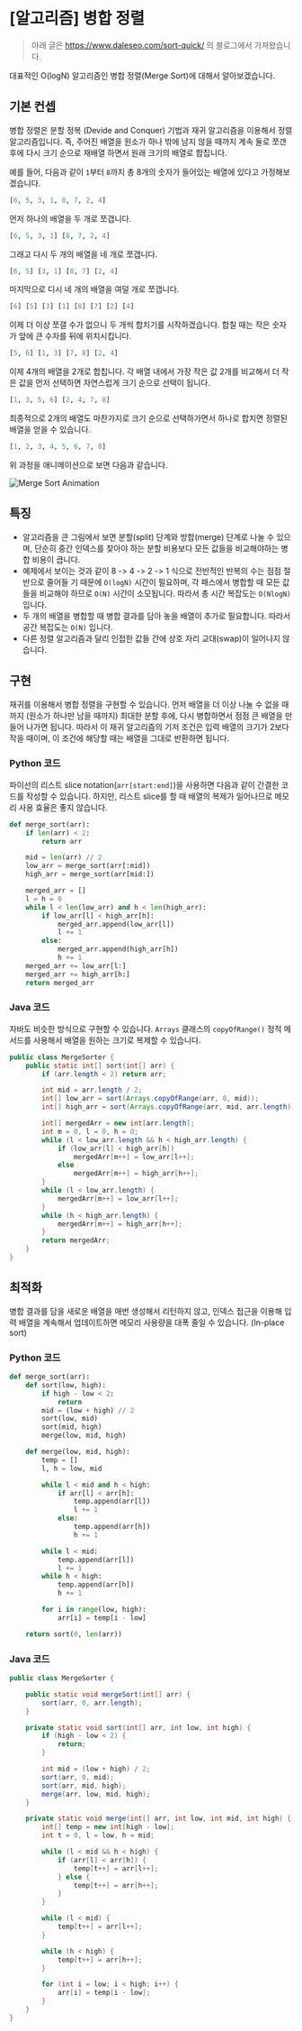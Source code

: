 # [알고리즘] 병합 정렬

> 아래 글은 https://www.daleseo.com/sort-quick/ 의 블로그에서 가져왔습니다.



대표적인 O(logN) 알고리즘인 병합 정렬(Merge Sort)에 대해서 알아보겠습니다.

## 기본 컨셉

병합 정렬은 분할 정복 (Devide and Conquer) 기법과 재귀 알고리즘을 이용해서 정렬 알고리즘입니다. 즉, 주어진 배열을 원소가 하나 밖에 남지 않을 때까지 계속 둘로 쪼갠 후에 다시 크기 순으로 재배열 하면서 원래 크기의 배열로 합칩니다.

예를 들어, 다음과 같이 `1`부터 `8`까지 총 8개의 숫자가 들어있는 배열에 있다고 가정해보겠습니다.

```py
[6, 5, 3, 1, 8, 7, 2, 4]
```

먼저 하나의 배열을 두 개로 쪼갭니다.

```py
[6, 5, 3, 1] [8, 7, 2, 4]
```

그래고 다시 두 개의 배열을 네 개로 쪼갭니다.

```py
[6, 5] [3, 1] [8, 7] [2, 4]
```

마지막으로 디시 네 개의 배열을 여덜 개로 쪼갭니다.

```py
[6] [5] [3] [1] [8] [7] [2] [4]
```

이제 더 이상 쪼갤 수가 없으니 두 개씩 합치기를 시작하겠습니다. 합칠 때는 작은 숫자가 앞에 큰 수자를 뒤에 위치시킵니다.

```py
[5, 6] [1, 3] [7, 8] [2, 4]
```

이제 4개의 배열을 2개로 합칩니다. 각 배열 내에서 가장 작은 값 2개를 비교해서 더 작은 값을 먼저 선택하면 자연스럽게 크기 순으로 선택이 됩니다.

```py
[1, 3, 5, 6] [2, 4, 7, 8]
```

최종적으로 2개의 배열도 마찬가지로 크기 순으로 선택하가면서 하나로 합치면 정렬된 배열을 얻을 수 있습니다.

```py
[1, 2, 3, 4, 5, 6, 7, 8]
```

위 과정을 애니메이션으로 보면 다음과 같습니다.

![Merge Sort Animation](https://i.stack.imgur.com/YlHqG.gif)

## 특징

- 알고리즘을 큰 그림에서 보면 분할(split) 단계와 방합(merge) 단계로 나눌 수 있으며, 단순히 중간 인덱스를 찾아야 하는 분할 비용보다 모든 값들을 비교해야하는 병합 비용이 큽니다.
- 예제에서 보이는 것과 같이 8 -> 4 -> 2 -> 1 식으로 전반적인 반복의 수는 점점 절반으로 줄어들 기 때문에 `O(logN)` 시간이 필요하며, 각 패스에서 병합할 때 모든 값들을 비교해야 하므로 `O(N)` 시간이 소모됩니다. 따라서 총 시간 복잡도는 `O(NlogN)` 입니다.
- 두 개의 배열을 병합할 때 병합 결과를 담아 놓을 배열이 추가로 필요합니다. 따라서 공간 복잡도는 `O(N)` 입니다.
- 다른 정렬 알고리즘과 달리 인접한 값들 간에 상호 자리 교대(swap)이 일어나지 않습니다.

## 구현

재귀를 이용해서 병합 정렬을 구현할 수 있습니다. 먼저 배열을 더 이상 나눌 수 없을 때 까지 (원소가 하나만 남을 때까지) 최대한 분할 후에, 다시 병합하면서 점점 큰 배열을 만들어 나가면 됩니다. 따라서 이 재귀 알고리즘의 기저 조건은 입력 배열의 크기가 2보다 작을 때이며, 이 조건에 해당할 때는 배열을 그대로 반환하면 됩니다.

### Python 코드

파이선의 리스트 slice notation(`arr[start:end]`)을 사용하면 다음과 같이 간결한 코드를 작성할 수 있습니다. 하지만, 리스트 slice를 할 때 배열의 복제가 일어나므로 메모리 사용 효율은 좋지 않습니다.

```py
def merge_sort(arr):
    if len(arr) < 2:
        return arr

    mid = len(arr) // 2
    low_arr = merge_sort(arr[:mid])
    high_arr = merge_sort(arr[mid:])

    merged_arr = []
    l = h = 0
    while l < len(low_arr) and h < len(high_arr):
        if low_arr[l] < high_arr[h]:
            merged_arr.append(low_arr[l])
            l += 1
        else:
            merged_arr.append(high_arr[h])
            h += 1
    merged_arr += low_arr[l:]
    merged_arr += high_arr[h:]
    return merged_arr
```

### Java 코드

자바도 비슷한 방식으로 구현할 수 있습니다. `Arrays` 클래스의 `copyOfRange()` 정적 메서드를 사용해서 배열을 원하는 크기로 복제할 수 있습니다.

```java
public class MergeSorter {
    public static int[] sort(int[] arr) {
        if (arr.length < 2) return arr;

        int mid = arr.length / 2;
        int[] low_arr = sort(Arrays.copyOfRange(arr, 0, mid));
        int[] high_arr = sort(Arrays.copyOfRange(arr, mid, arr.length));

        int[] mergedArr = new int[arr.length];
        int m = 0, l = 0, h = 0;
        while (l < low_arr.length && h < high_arr.length) {
            if (low_arr[l] < high_arr[h])
                mergedArr[m++] = low_arr[l++];
            else
                mergedArr[m++] = high_arr[h++];
        }
        while (l < low_arr.length) {
            mergedArr[m++] = low_arr[l++];
        }
        while (h < high_arr.length) {
            mergedArr[m++] = high_arr[h++];
        }
        return mergedArr;
    }
}
```

## 최적화

병합 결과를 담을 새로운 배열을 매번 생성해서 리턴하지 않고, 인덱스 접근을 이용해 입력 배열을 계속해서 업데이트하면 메모리 사용량을 대폭 줄일 수 있습니다. (In-place sort)

### Python 코드

```py
def merge_sort(arr):
    def sort(low, high):
        if high - low < 2:
            return
        mid = (low + high) // 2
        sort(low, mid)
        sort(mid, high)
        merge(low, mid, high)

    def merge(low, mid, high):
        temp = []
        l, h = low, mid

        while l < mid and h < high:
            if arr[l] < arr[h]:
                temp.append(arr[l])
                l += 1
            else:
                temp.append(arr[h])
                h += 1

        while l < mid:
            temp.append(arr[l])
            l += 1
        while h < high:
            temp.append(arr[h])
            h += 1

        for i in range(low, high):
            arr[i] = temp[i - low]

    return sort(0, len(arr))
```

### Java 코드

```java
public class MergeSorter {

    public static void mergeSort(int[] arr) {
        sort(arr, 0, arr.length);
    }

    private static void sort(int[] arr, int low, int high) {
        if (high - low < 2) {
            return;
        }

        int mid = (low + high) / 2;
        sort(arr, 0, mid);
        sort(arr, mid, high);
        merge(arr, low, mid, high);
    }

    private static void merge(int[] arr, int low, int mid, int high) {
        int[] temp = new int[high - low];
        int t = 0, l = low, h = mid;

        while (l < mid && h < high) {
            if (arr[l] < arr[h]) {
                temp[t++] = arr[l++];
            } else {
                temp[t++] = arr[h++];
            }
        }

        while (l < mid) {
            temp[t++] = arr[l++];
        }

        while (h < high) {
            temp[t++] = arr[h++];
        }

        for (int i = low; i < high; i++) {
            arr[i] = temp[i - low];
        }
    }
}
```
